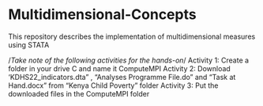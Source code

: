 # Multidimensional-Concepts
This repository describes the implementation of multidimensional measures using STATA

/*Take note of the following activities  for the hands-on*/
Activity 1: Create a folder in your drive C  and name it  ComputeMPI
Activity 2: Download ‘KDHS22_indicators.dta” , “Analyses Programme File.do”  and “Task at Hand.docx” from “Kenya Child Poverty” folder 
Activity 3: Put the downloaded files in  the ComputeMPI folder





